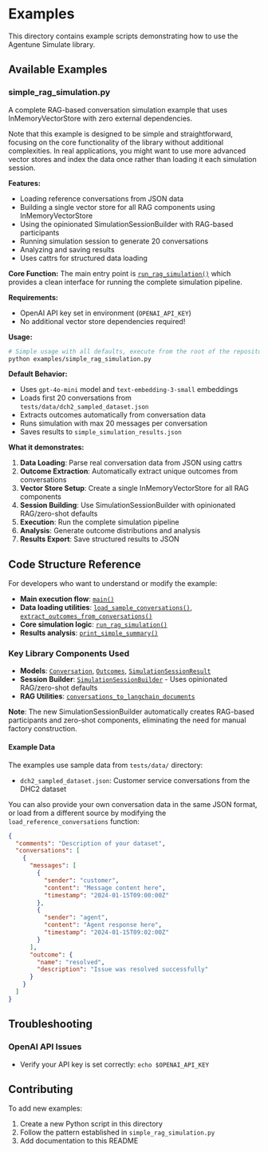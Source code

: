 # Examples

This directory contains example scripts demonstrating how to use the Agentune Simulate library.

## Available Examples

### simple_rag_simulation.py

A complete RAG-based conversation simulation example that uses InMemoryVectorStore with zero external dependencies.

Note that this example is designed to be simple and straightforward, focusing on the core functionality of the library without additional complexities. In real applications, you might want to use more advanced vector stores and index the data once rather than loading it each simulation session.

**Features:**
- Loading reference conversations from JSON data
- Building a single vector store for all RAG components using InMemoryVectorStore
- Using the opinionated SimulationSessionBuilder with RAG-based participants
- Running simulation session to generate 20 conversations
- Analyzing and saving results
- Uses cattrs for structured data loading

**Core Function:**
The main entry point is [`run_rag_simulation()`](./simple_rag_simulation.py#L97-L160) which provides a clean interface for running the complete simulation pipeline.

**Requirements:**
- OpenAI API key set in environment (`OPENAI_API_KEY`)
- No additional vector store dependencies required!

**Usage:**
```bash
# Simple usage with all defaults, execute from the root of the repository:
python examples/simple_rag_simulation.py
```

**Default Behavior:**
- Uses `gpt-4o-mini` model and `text-embedding-3-small` embeddings
- Loads first 20 conversations from `tests/data/dch2_sampled_dataset.json`
- Extracts outcomes automatically from conversation data
- Runs simulation with max 20 messages per conversation
- Saves results to `simple_simulation_results.json`

**What it demonstrates:**
1. **Data Loading**: Parse real conversation data from JSON using cattrs
2. **Outcome Extraction**: Automatically extract unique outcomes from conversations
3. **Vector Store Setup**: Create a single InMemoryVectorStore for all RAG components
4. **Session Building**: Use SimulationSessionBuilder with opinionated RAG/zero-shot defaults
5. **Execution**: Run the complete simulation pipeline
6. **Analysis**: Generate outcome distributions and analysis
7. **Results Export**: Save structured results to JSON

## Code Structure Reference

For developers who want to understand or modify the example:

- **Main execution flow**: [`main()`](./simple_rag_simulation.py#L209-L250)
- **Data loading utilities**: [`load_sample_conversations()`](./simple_rag_simulation.py#L44-L65), [`extract_outcomes_from_conversations()`](./simple_rag_simulation.py#L69-L93)
- **Core simulation logic**: [`run_rag_simulation()`](./simple_rag_simulation.py#L97-L160)
- **Results analysis**: [`print_simple_summary()`](./simple_rag_simulation.py#L161-L207)

### Key Library Components Used

- **Models**: [`Conversation`](../agentune/simulate/models/conversation.py), [`Outcomes`](../agentune/simulate/models/outcome.py), [`SimulationSessionResult`](../agentune/simulate/models/results.py)
- **Session Builder**: [`SimulationSessionBuilder`](../agentune/simulate/simulation/session_builder.py) - Uses opinionated RAG/zero-shot defaults
- **RAG Utilities**: [`conversations_to_langchain_documents`](../agentune/simulate/rag/indexing_and_retrieval.py)

**Note**: The new SimulationSessionBuilder automatically creates RAG-based participants and zero-shot components, eliminating the need for manual factory construction.

#### Example Data

The examples use sample data from `tests/data/` directory:
- `dch2_sampled_dataset.json`: Customer service conversations from the DHC2 dataset

You can also provide your own conversation data in the same JSON format, or load from a different source by modifying the `load_reference_conversations` function:

```json
{
  "comments": "Description of your dataset",
  "conversations": [
    {
      "messages": [
        {
          "sender": "customer",
          "content": "Message content here",
          "timestamp": "2024-01-15T09:00:00Z"
        },
        {
          "sender": "agent", 
          "content": "Agent response here",
          "timestamp": "2024-01-15T09:02:00Z"
        }
      ],
      "outcome": {
        "name": "resolved",
        "description": "Issue was resolved successfully"
      }
    }
  ]
}
```

## Troubleshooting

### OpenAI API Issues
- Verify your API key is set correctly: `echo $OPENAI_API_KEY`

## Contributing

To add new examples:
1. Create a new Python script in this directory
2. Follow the pattern established in `simple_rag_simulation.py`
3. Add documentation to this README
